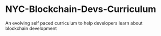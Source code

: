 # NYC-Blockchain-Devs-Curriculum
An evolving self paced curriculum to help developers learn about blockchain development
